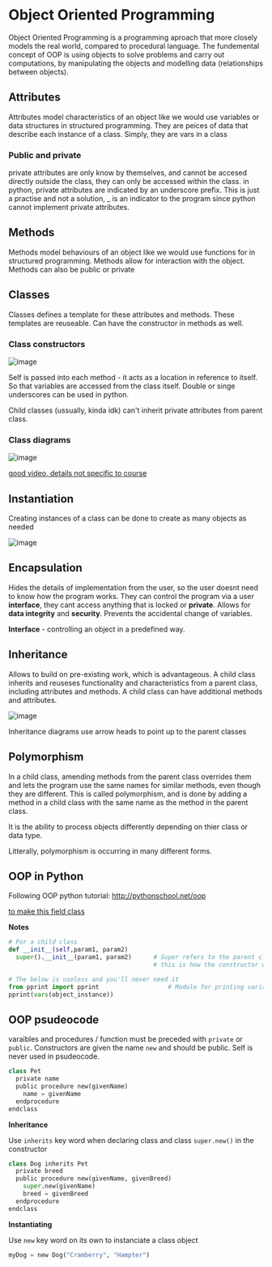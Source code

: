 # Object Oriented Programming
Object Oriented Programming is a programming aproach that more closely models the real world, compared to procedural language. The fundemental concept of OOP is using objects to solve problems and carry out computations, by manipulating the objects and modelling data (relationships between objects).

## Attributes
Attributes model characteristics of an object like we would use variables or data structures in structured programming. They are peices of data that describe each instance of a class. Simply, they are vars in a class

### Public and private
private attributes are only know by themselves, and cannot be accesed directly outside the class, they can only be accessed within the class. in python, private attributes are indicated by an underscore prefix. This is just a practise and not a solution, _ is an indicator to the program since python cannot implement private attributes.

## Methods
Methods model behaviours of an object like we would use functions for in structured programming. Methods allow for interaction with the object.  Methods can also be public or private

## Classes
Classes defines a template for these attributes and methods. These templates are reuseable. Can have the constructor in methods as well.

### Class constructors

![image](https://user-images.githubusercontent.com/72783315/155983507-6a5bb37f-5548-4653-8867-82818da76c15.png)

Self is passed into each method - it acts as a location in reference to itself. So that variables are accessed from the class itself.
Double or singe underscores can be used in python.

Child classes (ussually, kinda idk) can't inherit private attributes from parent class.

### Class diagrams

![image](https://user-images.githubusercontent.com/72783315/155695435-937a0bed-ad0e-4394-8b94-3c6e67551e10.png)

[good video, details not specific to course](https://www.youtube.com/watch?v=UI6lqHOVHic)

## Instantiation
Creating instances of a class can be done to create as many objects as needed

![image](https://user-images.githubusercontent.com/72783315/155984540-da38a184-e17c-47f2-9dfa-d53eae2ea65d.png)

## Encapsulation
Hides the details of implementation from the user, so the user doesnt need to know how the program works. They can control the program via a user **interface**, they cant access anything that is locked or **private**. Allows for **data integrity** and **security**. Prevents the accidental change of variables.

**Interface** - controlling an object in a predefined way.

## Inheritance
Allows to build on pre-existing work, which is advantageous. A child class inherits and reuseses functionality and characteristics from a parent class, including attributes and methods. A child class can have additional methods and attributes.

![image](https://user-images.githubusercontent.com/72783315/152790871-5843f096-a881-40f2-9594-1b5fd9d08ecb.png)

Inheritance diagrams use arrow heads to point up to the parent classes

## Polymorphism
In a child class, amending methods from the parent class overrides them and lets the program use the same names for similar methods, even though they are different. This is called polymorphism, and is done by adding a method in a child class with the same name as the method in the parent class. 

It is the ability to process objects differently depending on thier class or data type.

Litterally, polymorphism is occurring in many different forms.

## OOP in Python
Following OOP python tutorial: http://pythonschool.net/oop 

[to make this field class](https://github.com/JachymT/a-level-cs-blog/blob/main/Algorithms%20and%20programming/2.2.1/Object%20Oriented/field.py)

**Notes**

```py
# For a child class
def __init__(self,param1, param2)
  super().__init__(param1, param2)      # Super refers to the parent class through a temporary object
                                        # this is how the constructor works for inheritance
```

```py
# The below is useless and you'll never need it
from pprint import pprint                   # Module for printing variables from class objects neatly
pprint(vars(object_instance))
```

## OOP psudeocode 
varaibles and procedures / function must be preceded with `private` or `public`. Constructors are given the name `new` and should be public. Self is never used in psudeocode.

```py
class Pet
  private name
  public procedure new(givenName)
    name = givenName
  endprocedure
endclass
```

**Inheritance**

Use `inherits` key word when declaring class and class `super.new()` in the constructor

```py
class Dog inherits Pet
  private breed
  public procedure new(givenName, givenBreed)
    super.new(givenName)
    breed = givenBreed
  endprocedure
endclass
```

**Instantiating**

Use `new` key word on its own to instanciate a class object

```py
myDog = new Dog("Cramberry", "Hampter")
```
